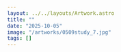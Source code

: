 ```yaml
---
layout: ../../layouts/Artwork.astro
title: ""
date: "2025-10-05"
image: "/artworks/0509study_7.jpg"
tags: []
---
```


